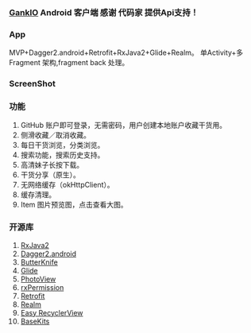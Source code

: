 ### [GankIO](http://gank.io/) Android 客户端 感谢 代码家 提供Api支持！

### App
MVP+Dagger2.android+Retrofit+RxJava2+Glide+Realm。
单Activity+多Fragment 架构,fragment back 处理。


### ScreenShot


### 功能
1. GitHub 账户即可登录，无需密码，用户创建本地账户收藏干货用。
2. 侧滑收藏／取消收藏。
3. 每日干货浏览，分类浏览。
4. 搜索功能，搜索历史支持。
5. 高清妹子长按下载。
6. 干货分享（原生）。
7. 无网络缓存（okHttpClient）。
8. 缓存清理。
9. Item 图片预览图，点击查看大图。



### 开源库
1. [RxJava2](https://github.com/ReactiveX/RxJava)
2. [Dagger2.android](https://github.com/google/dagger)
3. [ButterKnife](https://github.com/JakeWharton/butterknife)
4. [Glide](https://github.com/bumptech/glide)
5. [PhotoView](https://github.com/chrisbanes/PhotoView)
6. [rxPermission](https://github.com/tbruyelle/RxPermissions)
7. [Retrofit](https://github.com/square/retrofit)
8. [Realm](https://github.com/realm/realm-java)
9. [Easy RecyclerView](https://github.com/yangxiaobinhaoshuai/EasyRecyclerView)
10. [BaseKits](https://github.com/yangxiaobinhaoshuai/Android-BaseKits)
